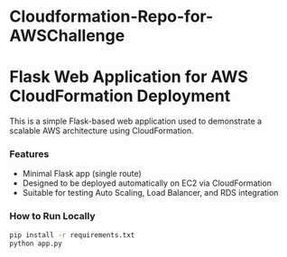 # Cloudformation-Repo-for-AWSChallenge

# Flask Web Application for AWS CloudFormation Deployment

This is a simple Flask-based web application used to demonstrate a scalable AWS architecture using CloudFormation.

### Features
- Minimal Flask app (single route)
- Designed to be deployed automatically on EC2 via CloudFormation
- Suitable for testing Auto Scaling, Load Balancer, and RDS integration

### How to Run Locally
```bash
pip install -r requirements.txt
python app.py
